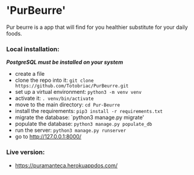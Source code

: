 # 'PurBeurre'


Pur beurre is a app that will find for you healthier substitute for your daily foods.


### Local installation:

__*PostgreSQL must be installed on your system*__

- create a file
- clone the repo into it:
`git clone https://github.com/Totobriac/PurBeurre.git`
- set up a virtual environment:
`python3 -m venv venv`
- activate it:
`. venv/bin/activate`
- move to the main directory:
`cd Pur-Beurre`
- install the requirements: `pip3 install -r requirements.txt`
- migrate the database: `python3 manage.py migrate'
- populate the database: `python3 manage.py populate_db`
- run the server: `python3 manage.py runserver`
- go to http://127.0.0.1:8000/


### Live version:

- https://puramanteca.herokuappdos.com/
